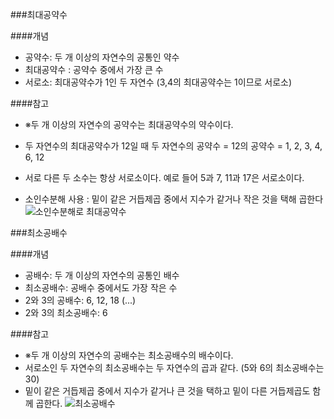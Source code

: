 
###최대공약수

####개념 

* 공약수: 두 개 이상의 자연수의 공통인 약수
* 최대공약수 : 공약수 중에서 가장 큰 수
* 서로소: 최대공약수가 1인 두 자연수 (3,4의 최대공약수는 1이므로 서로소)

####참고

* ※두 개 이상의 자연수의 공약수는 최대공약수의 약수이다.
* 두 자연수의 최대공약수가 12일 때 두 자연수의 공약수 = 12의 공약수 = 1, 2, 3, 4, 6, 12

* 서로 다른 두 소수는 항상 서로소이다. 예로 들어 5과 7, 11과 17은 서로소이다.
* 소인수분해 사용 : 밑이 같은 거듭제곱 중에서 지수가 같거나 작은 것을 택해 곱한다
![소인수분해로 최대공약수](https://t1.daumcdn.net/cfile/tistory/1651AC3B50A92F5C17)


###최소공배수

####개념

* 공배수: 두 개 이상의 자연수의 공통인 배수
* 최소공배수: 공배수 중에서도 가장 작은 수
* 2와 3의 공배수: 6, 12, 18 (...)
* 2와 3의 최소공배수: 6

####참고

* ※두 개 이상의 자연수의 공배수는 최소공배수의 배수이다.
* 서로소인 두 자연수의 최소공배수는 두 자연수의 곱과 같다. (5와 6의 최소공배수는 30)
* 밑이 같은 거듭제곱 중에서 지수가 같거나 큰 것을 택하고 밑이 다른 거듭제곱도 함께 곱한다.
![최소공배수](https://t1.daumcdn.net/cfile/tistory/2228E346550BE00B13)